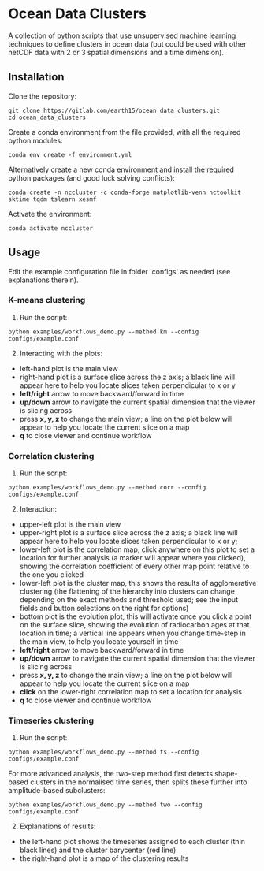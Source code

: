 
# Ocean Data Clusters

A collection of python scripts that use unsupervised machine learning techniques to define clusters in ocean data (but could be used with other netCDF data with 2 or 3 spatial dimensions and a time dimension).

## Installation

Clone the repository:
```
git clone https://gitlab.com/earth15/ocean_data_clusters.git
cd ocean_data_clusters

```
Create a conda environment from the file provided, with all the required python modules:
```
conda env create -f environment.yml
```
Alternatively create a new conda environment and install the required python packages (and good luck solving conflicts):
```
conda create -n nccluster -c conda-forge matplotlib-venn nctoolkit sktime tqdm tslearn xesmf
```
Activate the environment:
```
conda activate nccluster
```
## Usage
Edit the example configuration file in folder 'configs' as needed (see explanations therein). 
### K-means clustering

1. Run the script:
```
python examples/workflows_demo.py --method km --config configs/example.conf
```

2. Interacting with the plots:
- left-hand plot is the main view
- right-hand plot is a surface slice across the z axis; a black line will appear here to help you locate slices taken perpendicular to x or y
- **left/right** arrow to move backward/forward in time
- **up/down** arrow to navigate the current spatial dimension that the viewer is slicing across
- press **x, y, z** to change the main view; a line on the plot below will appear to help you locate the current slice on a map
- **q** to close viewer and continue workflow

### Correlation clustering
1. Run the script:
```
python examples/workflows_demo.py --method corr --config configs/example.conf
```
2. Interaction:
- upper-left plot is the main view
- upper-right plot is a surface slice across the z axis; a black line will appear here to help you locate slices taken perpendicular to x or y; 
- lower-left plot is the correlation map, click anywhere on this plot to set a location for further analysis (a marker will appear where you clicked), showing the correlation coefficient of every other map point relative to the one you clicked
- lower-left plot is the cluster map, this shows the results of agglomerative clustering (the flattening of the hierarchy into clusters can change depending on the exact methods and threshold used; see the input fields and button selections on the right for options)
- bottom plot is the evolution plot, this will activate once you click a point on the surface slice, showing the evolution of radiocarbon ages at that location in time; a vertical line appears when you change time-step in the main view, to help you locate yourself in time
- **left/right** arrow to move backward/forward in time
- **up/down** arrow to navigate the current spatial dimension that the viewer is slicing across
- press **x, y, z** to change the main view; a line on the plot below will appear to help you locate the current slice on a map
- **click** on the lower-right correlation map to set a location for analysis
- **q** to close viewer and continue workflow

### Timeseries clustering
1. Run the script:
```
python examples/workflows_demo.py --method ts --config configs/example.conf
```
For more advanced analysis, the two-step method first detects shape-based clusters in the normalised time series, then splits these further into amplitude-based subclusters:
```
python examples/workflows_demo.py --method two --config configs/example.conf
```

2. Explanations of results:
- the left-hand plot shows the timeseries assigned to each cluster (thin black lines) and the cluster barycenter (red line)
- the right-hand plot is a map of the clustering results
